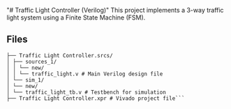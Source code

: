 "# Traffic Light Controller (Verilog)"
This project implements a 3-way traffic light system using a Finite State Machine (FSM).
## Files
```Traffic Light Controller/
├── Traffic Light Controller.srcs/
│ ├── sources_1/
│ │ └── new/
│ │ └── traffic_light.v # Main Verilog design file
│ └── sim_1/
│ └── new/
│ └── traffic_light_tb.v # Testbench for simulation
├── Traffic Light Controller.xpr # Vivado project file```
